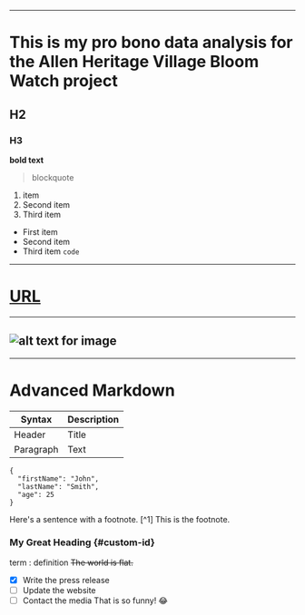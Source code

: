 
---
# This is my pro bono data analysis for the Allen Heritage Village Bloom Watch project
## H2
### H3
**bold text**
> blockquote
1. item
2. Second item
3. Third item
- First item
- Second item
- Third item
`code`
---
# [URL](https://bit.ly/3fNTslu)
---
![alt text for image](image.jpg)
---
---
 

# Advanced  Markdown
| Syntax | Description |
| ----------- | ----------- |
| Header | Title |
| Paragraph | Text |
```
{
  "firstName": "John",
  "lastName": "Smith",
  "age": 25
}
```
Here's a sentence with a footnote. [^1]
This is the footnote.
### My Great Heading {#custom-id}
term
: definition
~~The world is flat.~~
- [x] Write the press release
- [ ] Update the website
- [ ] Contact the media
That is so funny! :joy:
